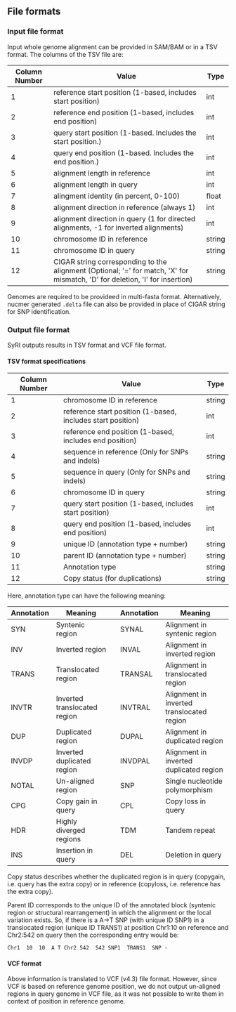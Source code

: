 ## File formats
### Input file format
Input whole genome alignment can be provided in SAM/BAM or in a TSV format. The columns of the TSV file are:

|Column Number | Value   | Type |
| ------------ | ---------- | ----------- |
|1       | reference start position (1-based, includes start position) | int        |
|2       | reference end position (1-based, includes end position) | int |
|3       | query start position (1-based. Includes the start position.) | int |
|4       | query end position (1-based. Includes the end position.)   |  int |
|5       | alignment length in reference  | int |
|6       | alignment length in query    |    int |
|7       | alingment identity (in percent, 0-100)  | float |
|8       | alignment direction in reference  (always 1)  | int |
|9       | alignment direction in query (1 for directed alignments, -1 for inverted alignments)       | int |
|10      | chromosome ID in reference     |         string |
|11      | chromosome ID in query         |         string |
|12      | CIGAR string corresponding to the alignment (Optional; '=' for match, 'X' for mismatch, 'D' for deletion, 'I' for insertion)    |         string |


Genomes are required to be provideed in multi-fasta format. Alternatively, nucmer generated `.delta` file can also be provided in place of CIGAR string for SNP identification.

### Output file format
SyRI outputs results in TSV format and VCF file format.

#### TSV format specifications

|Column Number | Value   | Type |
| ------------ | ---------- | ----------- |
|1       | chromosome ID in reference     | string |
|2       | reference start position (1-based, includes start position) | int |
|3       | reference end position (1-based, includes end position) | int |
|4       | sequence in reference (Only for SNPs and indels) | string |
|5       | sequence in query (Only for SNPs and indels) | string |
|6       | chromosome ID in query     |         string |
|7       | query start position (1-based, includes start position) | int |
|8       | query end position (1-based, includes end position) | int |
|9       | unique ID  (annotation type + number)  | string |
|10      | parent ID  (annotation type + number)  | string |
|11      | Annotation type  | string |
|12      | Copy status (for duplications)| string |

Here, annotation type can have the following meaning:

| Annotation | Meaning| | Annotation | Meaning |
|----------|----------|---------|----------|----------|
| SYN | Syntenic region | | SYNAL | Alignment in syntenic region |
| INV | Inverted region || INVAL | Alignment in inverted region |
| TRANS | Translocated region || TRANSAL | Alignment in translocated region |
| INVTR | Inverted translocated region || INVTRAL | Alignment in inverted translocated region |
| DUP | Duplicated region || DUPAL | Alignment in duplicated region |
| INVDP | Inverted duplicated region || INVDPAL | Alignment in inverted duplicated region |
| NOTAL | Un-aligned region || SNP | Single nucleotide polymorphism |
| CPG | Copy gain in query || CPL | Copy loss in query |
| HDR | Highly diverged regions || TDM | Tandem repeat |
| INS | Insertion in query || DEL | Deletion in query |

Copy status describes whether the duplicated region is in query (copygain, i.e. query has the extra copy) or in reference (copyloss, i.e. reference has the extra copy).

Parent ID corresponds to the unique ID of the annotated block (syntenic region or structural rearrangement) in which the alignment or the local variation exists. So, if there is a A->T SNP (with unique ID SNP1) in a translocated region (unique ID TRANS1) at position Chr1:10 on reference and Chr2:542 on query then the corresponding entry would be:

```
Chr1  10  10  A T Chr2 542  542 SNP1  TRANS1  SNP -
```

#### VCF format
Above information is translated to VCF (v4.3) file format. However, since VCF is based on reference genome position, we do not output un-aligned regions in query genome in VCF file, as it was not possible to write them in context of position in reference genome.


<!--
```
#	Chr1	8241	610363	-	Chr1	1	601274              
8241	550541	1	542302  
549844	587482	541241	578850  
588093	610363	578947	601274  
#	Chr1	610355	1160239	-	Chr1	602856	1153904  
610355	670785	602856	663228  
671022	768174	663228	760407  
768166	821005	761285	814172  
```
Here, the lines starting with '#' correspond to alignment block, and lines below it (till the beginning of next annotated block) are the alignments in this block. For blocks, the columns are:

- RefChr
- RefStart
- RefEnd
- "-"
- QryChr
- QryStart
- QryEnd

For alignments, the columns are:

- RefStart
- RefEnd
- QryStart
- QryEnd.

### SV identification using `getsv`:
This tool uses the output of syri and identifies structure variations between the two genomes, outputs divergent (not aligned) regions, and transform syri's output into a list of alignment.

```bash
#Usage:
getsv [-d /path/to/directory/if/not/current/directory]
```
It generates three output files.

notAligned.txt: Lists all divergenet (not aligned) regions in the two genomes. It is in .tsv format with the columns being:

- Genome identifier. R for reference and Q for query
- Start position
- End position
- Chromosome ID

mumSNPIn.txt: list of alignments that were aligned. Input for getShV. Can directly be used with show-snps (from mummer). In tsv format, each row is an alignment, and columns being:

- Start position in reference
- End position in reference
- Start position in query
- End position in query
- Chromosome ID in reference
- Chromosome ID in query

sv.txt: Structural variations in the two genomes. Reports, CNVs (CNV), highly different regions (HDR), indels (InDel), tandem repeat (CNV+Tandem), CNV with an indel between the two repeat sites, and Indel which are accompanied by a SNP. TSV format where each row is a sv, with columns being:

- Variation type
- Start position in reference
- End position in reference
- Start position in query
- End position in query
- Chromosome ID in reference
- Chromosome ID in query
- Secondary variation. Format-> type:genome containing the variation:position

```bash
# sample output
InDel+SNP   3900260 3901020 3909459 3909459 Chr1    Chr1    SNP:Q:3909459-3909459

## The region Ref-Chr1:3900260-3901020 should be at Qry-Chr1:3909459-3909459 but is deleted in the query genome. However, there is also SNP at Qry-Chr1:3909459.
```

### Short variation identification using `getshv`:
SyRI allows identification of short variations (SNPs and indels) along with information of their actual biological confirmation within the compared genomes. Annotated alignment are compared and processed to find ShVs. Alignment file generated by getsv, and the alignment delta file are parsed to show-snps (from mummer). Its output is then further processed to classify ShVs to incorporate confirmation information.

To use `getshv`:
```bash
getshv alignment_file delta_file [options]
```

Output files:

- snps.txt: show-snps output
- snps_no_indels.txt: show-snps output without indels
- snps_no_indels_buff0.txt: -b filtered snps
- snps_no_indels_buff0_syn: -b filtered snps in syntenic regions
- snps_no_indels_buff0_inv: -b filtered snps in inverted regions
- snps_no_indels_buff0_TL: -b filtered snps in translocated regions
- snps_no_indels_buff0_invTL: -b filtered snps in inverted translocated regions
- snps_no_indels_buff0_dup: -b filtered snps in duplicated regions
- snps_no_indels_buff0_invDup: -b filtered snps in inverted duplicated regions
- snps_no_indels_buff0_ctx: -b filtered snps in cross-chromosomal exchange
- snps_no_indels_buff0_strict_syn: -b filtered which are syntenic regions which are not overlapping with duplications

similarly, indels are divided into files corresponding to different regions (indels_syn, indels_inv, indels_TL, indels_invTL, indels_dup, indels_invDup, indels_ctx)

Outfile file format is same as that from show-snps with parameters -H, -l, -r, -T.
-->
